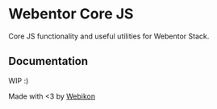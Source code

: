 # Webentor Core JS

Core JS functionality and useful utilities for Webentor Stack.

## Documentation

WIP :)

Made with <3 by [Webikon](https://webikon.sk)
